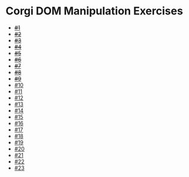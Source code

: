# Corgi DOM Manipulation Exercises

* ~~[#1](exercises/1)~~
* ~~[#2](exercises/2)~~
* ~~[#3](exercises/3)~~
* ~~[#4](exercises/4)~~
* ~~[#5](exercises/5)~~
* ~~[#6](exercises/6)~~
* ~~[#7](exercises/7)~~
* ~~[#8](exercises/8)~~
* ~~[#9](exercises/9)~~
* [#10](exercises/10)
* [#11](exercises/11)
* [#12](exercises/12)
* [#13](exercises/13)
* [#14](exercises/14)
* [#15](exercises/15)
* [#16](exercises/16)
* [#17](exercises/17)
* [#18](exercises/18)
* [#19](exercises/19)
* [#20](exercises/20)
* [#21](exercises/21)
* [#22](exercises/22)
* [#23](exercises/23)
